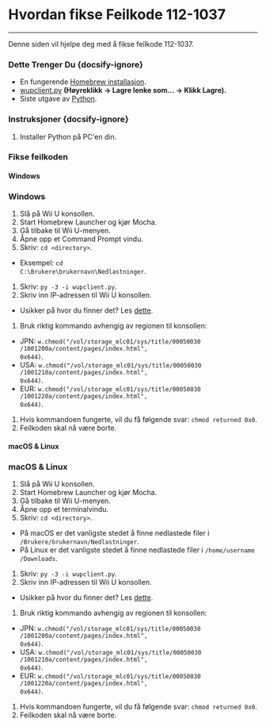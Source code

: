# Hvordan fikse Feilkode 112-1037
---
Denne siden vil hjelpe deg med å fikse feilkode 112-1037.

### Dette Trenger Du {docsify-ignore}

- En fungerende [Homebrew installasjon](introduction).
- [wupclient.py](https://raw.githubusercontent.com/Elpunical/mocha/master/ios_mcp/wupclient.py) **(Høyreklikk -> Lagre lenke som... -> Klikk Lagre).**
- Siste utgave av [Python](https://www.python.org/downloads/).

### Instruksjoner {docsify-ignore}

1. Installer Python på PC'en din.

### Fikse feilkoden

<!-- tabs:start -->

#### **Windows**

### Windows

1. Slå på Wii U konsollen.
1. Start Homebrew Launcher og kjør Mocha.
1. Gå tilbake til Wii U-menyen.
1. Åpne opp et Command Prompt vindu.
1. Skriv: `cd <directory>`.
  - Eksempel: <code>cd C:\Brukere\brukernavn<wbr>\Nedlastninger</code>.
1. Skriv: `py -3 -i wupclient.py`.
1. Skriv inn IP-adressen til Wii U konsollen.
 - Usikker på hvor du finner det? Les [dette](find-wiiu-ip-address).
1. Bruk riktig kommando avhengig av regionen til konsollen:
 - JPN: <code>w.chmod("/vol<wbr>/storage_mlc01<wbr>/sys/title/00050030<wbr>/1001200a/content<wbr>/pages<wbr>/index.html", 0x644)</code>.
 - USA: <code>w.chmod("/vol<wbr>/storage_mlc01<wbr>/sys/title/00050030<wbr>/1001210a/content<wbr>/pages<wbr>/index.html", 0x644)</code>.
 - EUR: <code>w.chmod("/vol<wbr>/storage_mlc01<wbr>/sys/title/00050030<wbr>/1001220a/content<wbr>/pages<wbr>/index.html", 0x644)</code>.
1. Hvis kommandoen fungerte, vil du få følgende svar: `chmod returned 0x0`.
1. Feilkoden skal nå være borte.

#### **macOS & Linux**

### macOS & Linux

1. Slå på Wii U konsollen.
1. Start Homebrew Launcher og kjør Mocha.
1. Gå tilbake til Wii U-menyen.
1. Åpne opp et terminalvindu.
1. Skriv: `cd <directory>`.
 - På macOS er det vanligste stedet å finne nedlastede filer i <code>/Brukere/brukernavn<wbr>/Nedlastninger</code>.
 - På Linux er det vanligste stedet å finne nedlastede filer i <code>/home/username<wbr>/Downloads</code>.
1. Skriv: `py -3 -i wupclient.py`.
1. Skriv inn IP-adressen til Wii U konsollen.
 - Usikker på hvor du finner det? Les [dette](find-wiiu-ip-address).
1. Bruk riktig kommando avhengig av regionen til konsollen:
 - JPN: <code>w.chmod("/vol<wbr>/storage_mlc01<wbr>/sys/title/00050030<wbr>/1001200a/content<wbr>/pages<wbr>/index.html", 0x644)</code>.
 - USA: <code>w.chmod("/vol<wbr>/storage_mlc01<wbr>/sys/title/00050030<wbr>/1001210a/content<wbr>/pages<wbr>/index.html", 0x644)</code>.
 - EUR: <code>w.chmod("/vol<wbr>/storage_mlc01<wbr>/sys/title/00050030<wbr>/1001220a/content<wbr>/pages<wbr>/index.html", 0x644)</code>.
1. Hvis kommandoen fungerte, vil du få følgende svar: `chmod returned 0x0`.
1. Feilkoden skal nå være borte.

<!-- tabs:end -->